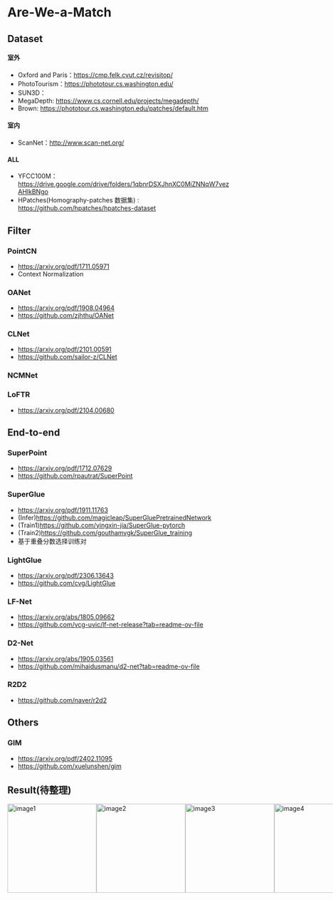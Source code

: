 # Are-We-a-Match
## Dataset
#### 室外
- Oxford and Paris：https://cmp.felk.cvut.cz/revisitop/
- PhotoTourism：https://phototour.cs.washington.edu/
- SUN3D：
- MegaDepth: https://www.cs.cornell.edu/projects/megadepth/
- Brown: https://phototour.cs.washington.edu/patches/default.htm
#### 室内
- ScanNet：http://www.scan-net.org/
#### ALL
- YFCC100M：https://drive.google.com/drive/folders/1qbnrDSXJhnXC0MiZNNqW7vezAHlkBNgo
- HPatches(Homography-patches 数据集) : https://github.com/hpatches/hpatches-dataset
## Filter
### PointCN
- https://arxiv.org/pdf/1711.05971
- Context Normalization
### OANet
- https://arxiv.org/pdf/1908.04964
- https://github.com/zjhthu/OANet
### CLNet
- https://arxiv.org/pdf/2101.00591
- https://github.com/sailor-z/CLNet
### NCMNet

### LoFTR
- https://arxiv.org/pdf/2104.00680
## End-to-end
### SuperPoint
- https://arxiv.org/pdf/1712.07629
- https://github.com/rpautrat/SuperPoint
### SuperGlue
- https://arxiv.org/pdf/1911.11763
- (Infer)https://github.com/magicleap/SuperGluePretrainedNetwork
- (Train1)https://github.com/yingxin-jia/SuperGlue-pytorch
- (Train2)https://github.com/gouthamvgk/SuperGlue_training
- 基于重叠分数选择训练对
### LightGlue
- https://arxiv.org/pdf/2306.13643
- https://github.com/cvg/LightGlue
### LF-Net
- https://arxiv.org/abs/1805.09662
- https://github.com/vcg-uvic/lf-net-release?tab=readme-ov-file
### D2-Net
- https://arxiv.org/abs/1905.03561
- https://github.com/mihaidusmanu/d2-net?tab=readme-ov-file
### R2D2
- https://github.com/naver/r2d2
## Others
### GIM
- https://arxiv.org/pdf/2402.11095
- https://github.com/xuelunshen/gim
## Result(待整理)
<div style="display: flex; justify-content: space-between; align-items: center;">
  <img src="https://github.com/user-attachments/assets/705afc0b-b3c7-4758-907e-4360f1a47d9a" alt="image1" style="height: 200px; width: auto;">
  <img src="https://github.com/user-attachments/assets/765bffb6-9892-40d8-8d6c-cdcdb4a1722a" alt="image2" style="height: 200px; width: auto;">
  <img src="https://github.com/user-attachments/assets/755e13d2-0fe9-4990-9ddd-f8233c01fd87" alt="image3" style="height: 200px; width: auto;">
  <img src="https://github.com/user-attachments/assets/cd2a8880-2927-44c0-90a2-782b7101e166" alt="image4" style="height: 200px; width: auto;">
</div>






